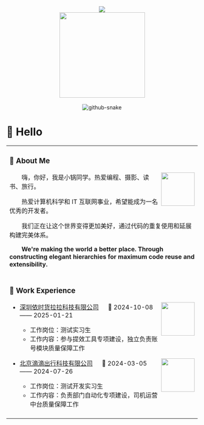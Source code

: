 <div align="center">

  <!-- dynamic typing effect 动态打字效果 -->
  <div>
    <img src="https://readme-typing-svg.herokuapp.com/?lines=fmt.printf(%22Hello%2C%20World!%22);小锅同学祝您今天愉快!&center=true&size=18"> 
  </div>

  <!-- knock code pictures 敲代码的图片 -->
  <picture>
    <source media="(prefers-color-scheme: dark)" srcset="https://cdn.jsdelivr.net/gh/sun0225SUN/sun0225SUN/assets/images/coding.gif" />
    <source media="(prefers-color-scheme: light)" srcset="https://cdn.jsdelivr.net/gh/sun0225SUN/sun0225SUN/assets/images/developer.svg" height="225px" />
    <img src="https://cdn.jsdelivr.net/gh/sun0225SUN/sun0225SUN/assets/images/coding.gif" />
  </picture>
  <!-- for beauty 留个空行好看点 -->
  <div>&nbsp;</div>
  
  <!-- Snake Code Contribution Map 贪吃蛇代码贡献图 -->
  <picture>
    <source media="(prefers-color-scheme: dark)" srcset="https://cdn.jsdelivr.net/gh/sun0225SUN/sun0225SUN/profile-snake-contrib/github-contribution-grid-snake-dark.svg" />
    <source media="(prefers-color-scheme: light)" srcset="https://cdn.jsdelivr.net/gh/sun0225SUN/sun0225SUN/profile-snake-contrib/github-contribution-grid-snake.svg" />
    <img alt="github-snake" src="https://cdn.jsdelivr.net/gh/sun0225SUN/sun0225SUN/profile-snake-contrib/github-contribution-grid-snake-dark.svg" />
  </picture>
</div>

#  🙋 Hello

<table>
  
<tr><td>

### 🤺 About Me

<img align="right" width="88" src="https://cdn.jsdelivr.net/gh/sun0225SUN/sun0225SUN/assets/images/jobs.png" />

<p>&emsp;&emsp;嗨，你好，我是小锅同学。热爱编程、摄影、读书、旅行。</p>
<p>&emsp;&emsp;热爱计算机科学和 IT 互联网事业，希望能成为一名优秀的开发者。</p>
<p>&emsp;&emsp;我们正在让这个世界变得更加美好，通过代码的重复使用和延展构建完美体系。</p>
<p>&emsp;&emsp;<strong>We're making the world a better place. Through constructing elegant hierarchies for maximum code reuse and extensibility.</strong></p>

</td></tr>

<tr><td>

### 🏢 Work Experience

<img align="right" width="88" src="https://images.sj33.cn/uploads/202010/7-20102922424W96.jpg" />

- [深圳依时货拉拉科技有限公司](https://www.huolala.cn/) &emsp; 📌 2024-10-08 —— 2025-01-21

  - 工作岗位：测试实习生
  - 工作内容：参与提效工具专项建设，独立负责账号模块质量保障工作

<img align="right" width="88" src="https://th.bing.com/th/id/OIP.gMKVuZ2QHU18X-Qxne2vygHaHa?rs=1&pid=ImgDetMain" />

- [北京滴滴出行科技有限公司](https://www.didiglobal.com/) &emsp; 📌 2024-03-05 —— 2024-07-26

  - 工作岗位：测试开发实习生
  - 工作内容：负责部门自动化专项建设，司机运营中台质量保障工作

</td></tr>

<tr><td>
